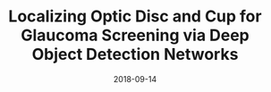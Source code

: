 ---
title: "Localizing Optic Disc and Cup for Glaucoma Screening via Deep Object Detection Networks"
collection: conferences
permalink: /publication/Localizing
date: 2018-09-14
venue: "COMPAY/OMIA@MICCAI"
city: 
state: ""
thumbnail: "Localizing.png"
teaser :
authors: "Xu Sun, Yanwu Xu, Mingkui Tan, Huazhu Fu, Wei Zhao, Tianyuan You, Jiang Liu"
bibtex: Localizing.txt
uri: Localizing.pdf
arxiv: 
project: 
source:
poster: 
data:
---